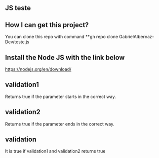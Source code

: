 ## JS teste

##  How I can get this project?
You can clone this repo with command
**gh repo clone GabrielAlbernaz-Dev/teste.js

## Install the Node JS with the link below
https://nodejs.org/en/download/

## validation1
Returns true if the parameter starts in the correct way.

## validation2 
Returns true if the parameter ends in the correct way.

## validation
It is true if validation1 and validation2 returns true

